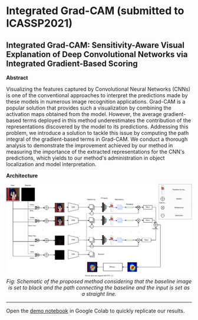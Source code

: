 # Integrated Grad-CAM (submitted to ICASSP2021)

## Integrated Grad-CAM: Sensitivity-Aware Visual Explanation of Deep Convolutional Networks via Integrated Gradient-Based Scoring 

**Abstract**

Visualizing the features captured by Convolutional Neural Networks (CNNs) is one of the conventional approaches to interpret the predictions made by these models in numerous image recognition applications. Grad-CAM is a popular solution that provides such a visualization by combining the activation maps obtained from the model. However, the average gradient-based terms deployed in this method underestimates the contribution of the representations discovered by the model to its predictions. Addressing this problem, we introduce a solution to tackle this issue by computing the path integral of the gradient-based terms in Grad-CAM. We conduct a thorough analysis to demonstrate the improvement achieved by our method in measuring the importance of the extracted representations for the CNN's predictions, which yields to our method's administration in object localization and model interpretation.

**Architecture**

<p align="center">
    <img src="docs/IGCAM-arch.svg" alt="Architecture of Integrated Grad-CAM" />
    <br>
    <em>Fig: Schematic of the proposed method considering that the baseline image is set to black and the path connecting the baseline and the input is set as a straight line.</em>
</p>

---

Open the [demo notebook](Integrated_Grad_CAM.ipynb) in Google Colab to quickly replicate our results.
